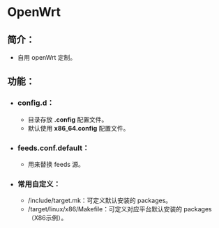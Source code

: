 # OpenWrt

## 简介：
- 自用 openWrt 定制。

## 功能：
- ### config.d：
  - 目录存放 **.config** 配置文件。
  - 默认使用 **x86_64.config** 配置文件。
- ### feeds.conf.default：
  - 用来替换 feeds 源。
- ### 常用自定义：
  - /include/target.mk：可定义默认安装的 packages。
  - /target/linux/x86/Makefile：可定义对应平台默认安装的 packages（X86示例）。
